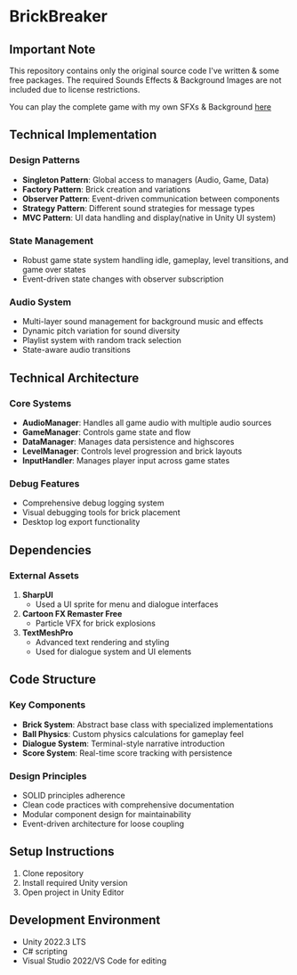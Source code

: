 # BrickBreaker

## Important Note
This repository contains only the original source code I've written & some free packages. The required Sounds Effects & Background Images are not included due to license restrictions. 

You can play the complete game with my own SFXs & Background [here](https://play.unity.com/en/games/da648cc4-0b29-486f-920c-1dab22288477/brick-breaker)

## Technical Implementation

### Design Patterns
- **Singleton Pattern**: Global access to managers (Audio, Game, Data)
- **Factory Pattern**: Brick creation and variations
- **Observer Pattern**: Event-driven communication between components
- **Strategy Pattern**: Different sound strategies for message types
- **MVC Pattern**: UI data handling and display(native in Unity UI system)

### State Management
- Robust game state system handling idle, gameplay, level transitions, and game over states
- Event-driven state changes with observer subscription

### Audio System
- Multi-layer sound management for background music and effects
- Dynamic pitch variation for sound diversity
- Playlist system with random track selection
- State-aware audio transitions

## Technical Architecture

### Core Systems
- **AudioManager**: Handles all game audio with multiple audio sources
- **GameManager**: Controls game state and flow
- **DataManager**: Manages data persistence and highscores
- **LevelManager**: Controls level progression and brick layouts
- **InputHandler**: Manages player input across game states

### Debug Features
- Comprehensive debug logging system
- Visual debugging tools for brick placement
- Desktop log export functionality

## Dependencies

### External Assets
1. **SharpUI**
   - Used a UI sprite for menu and dialogue interfaces
2. **Cartoon FX Remaster Free**
   - Particle VFX for brick explosions
3. **TextMeshPro**
   - Advanced text rendering and styling
   - Used for dialogue system and UI elements

## Code Structure

### Key Components
- **Brick System**: Abstract base class with specialized implementations
- **Ball Physics**: Custom physics calculations for gameplay feel
- **Dialogue System**: Terminal-style narrative introduction
- **Score System**: Real-time score tracking with persistence

### Design Principles
- SOLID principles adherence
- Clean code practices with comprehensive documentation
- Modular component design for maintainability
- Event-driven architecture for loose coupling

## Setup Instructions
1. Clone repository
2. Install required Unity version
3. Open project in Unity Editor

## Development Environment
- Unity 2022.3 LTS
- C# scripting
- Visual Studio 2022/VS Code for editing
